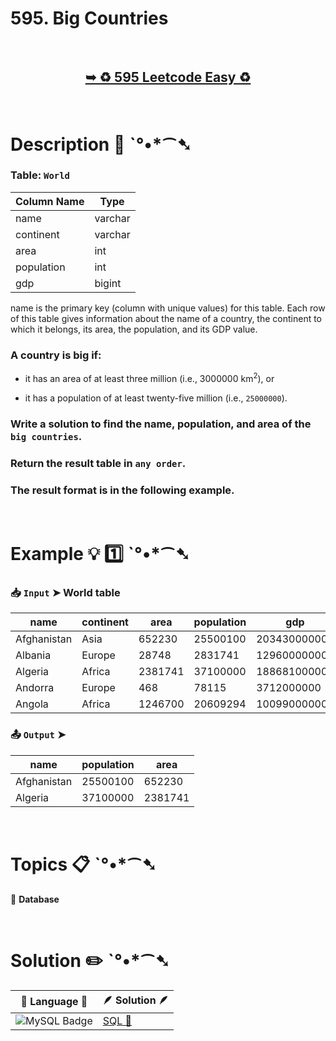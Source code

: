 # 595. Big Countries

</br>

<h2 align="center"> 

<a href="https://leetcode.com/problems/big-countries/?envType=study-plan-v2&envId=top-sql-50"><strong>➥ ♻️ 595 Leetcode Easy ♻️ </strong></a>
</h2>

</br>

# Description 📜 ˋ°•*⁀➷

### Table: `World`

| Column Name | Type    |
|-------------|---------|
| name        | varchar |
| continent   | varchar |
| area        | int     |
| population  | int     |
| gdp         | bigint  |


name is the primary key (column with unique values) for this table.
Each row of this table gives information about the name of a country, the continent to which it belongs, its area, the population, and its GDP value.

### A country is big if:

- it has an area of at least three million (i.e., 3000000 km<sup>2</sup>), or

- it has a population of at least twenty-five million (i.e., `25000000`).

### Write a solution to find the name, population, and area of the `big countries`.

### Return the result table in `any order`.

### The result format is in the following example.

</br>

# Example 💡 1️⃣ ˋ°•*⁀➷

  ### 📥 `Input`  ➤ World table

| name        | continent | area    | population | gdp          |
| ----------- | --------- | ------- | ---------- | ------------ |
| Afghanistan | Asia      | 652230  | 25500100   | 20343000000  |
| Albania     | Europe    | 28748   | 2831741    | 12960000000  |
| Algeria     | Africa    | 2381741 | 37100000   | 188681000000 |
| Andorra     | Europe    | 468     | 78115      | 3712000000   |
| Angola      | Africa    | 1246700 | 20609294   | 100990000000 |

  ### 📤 `Output`  ➤

| name        | population | area    |
| ----------- | ---------- | ------- |
| Afghanistan | 25500100   | 652230  |
| Algeria     | 37100000   | 2381741 |

</br>

# Topics 📋 ˋ°•*⁀➷

🔸 **Database**  </br>

</br>

# Solution ✏️ ˋ°•*⁀➷

| 📒 Language 📒  | 🪶 Solution 🪶 |
| ------------- | ------------- |
|  ![MySQL Badge](https://img.shields.io/badge/MySQL-4479A1?logo=mysql&logoColor=fff&style=for-the-badge)  | [SQL 🕍](https://github.com/Prakhar-002/LEETCODE/blob/main/%F0%9F%93%9A%20Study%20%F0%9F%8E%A7%20Plan%20%F0%9F%91%A8%F0%9F%8F%BB%E2%80%8D%F0%9F%92%BB/%F0%9F%93%A6%20SQL%2050%20-%20%F0%9F%8C%BD%20Crack%20SQL%20Interview/%F0%9F%94%AC%20Examine%20Thoroughly%20%F0%9F%A7%AC/01%20Select/Day%20%E2%9E%BA%2003%20%F0%9F%8C%BD%20595.%20Big%20Countries/%F0%9F%95%8D%20SQL%20-%20595.%20Big%20Countries.sql) |